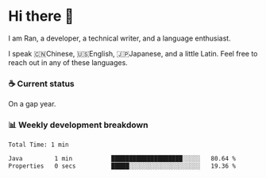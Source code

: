 # Hi there 👋

I am Ran, a developer, a technical writer, and a language enthusiast.

I speak 🇨🇳Chinese, 🇺🇸English, 🇯🇵Japanese, and a little Latin. Feel free to reach out in any of these languages.

<!-- [LinkedIn]() | [Twitter]() | [📧]() -->

### ☕ Current status

On a gap year.

### 📊 Weekly development breakdown

<!--START_SECTION:waka-->

```txt
Total Time: 1 min

Java         1 min           ████████████████████░░░░░   80.64 %
Properties   0 secs          █████░░░░░░░░░░░░░░░░░░░░   19.36 %
```

<!--END_SECTION:waka-->

